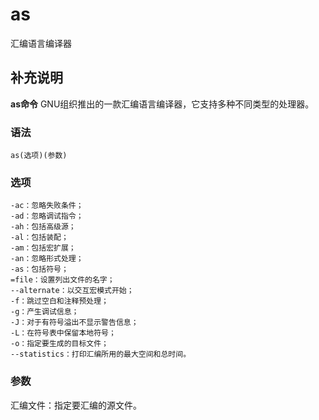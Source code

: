 as
===

汇编语言编译器

## 补充说明

**as命令** GNU组织推出的一款汇编语言编译器，它支持多种不同类型的处理器。

###  语法

```
as(选项)(参数)
```

###  选项

```
-ac：忽略失败条件；
-ad：忽略调试指令；
-ah：包括高级源；
-al：包括装配；
-am：包括宏扩展；
-an：忽略形式处理；
-as：包括符号；
=file：设置列出文件的名字；
--alternate：以交互宏模式开始；
-f：跳过空白和注释预处理；
-g：产生调试信息；
-J：对于有符号溢出不显示警告信息；
-L：在符号表中保留本地符号；
-o：指定要生成的目标文件；
--statistics：打印汇编所用的最大空间和总时间。
```

###  参数

汇编文件：指定要汇编的源文件。


